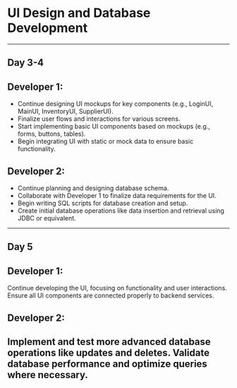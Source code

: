 # **UI Design and Database Development**

---

## **Day 3-4**
## **Developer 1:**
- Continue designing UI mockups for key components (e.g., LoginUI, MainUI, InventoryUI, SupplierUI).
- Finalize user flows and interactions for various screens.
- Start implementing basic UI components based on mockups (e.g., forms, buttons, tables).
- Begin integrating UI with static or mock data to ensure basic functionality.

## **Developer 2:**
- Continue planning and designing database schema.
- Collaborate with Developer 1 to finalize data requirements for the UI.
- Begin writing SQL scripts for database creation and setup.
- Create initial database operations like data insertion and retrieval using JDBC or equivalent.
---
## **Day 5**
## **Developer 1:**
Continue developing the UI, focusing on functionality and user interactions.
Ensure all UI components are connected properly to backend services.

## **Developer 2:**
Implement and test more advanced database operations like updates and deletes.
Validate database performance and optimize queries where necessary.
---